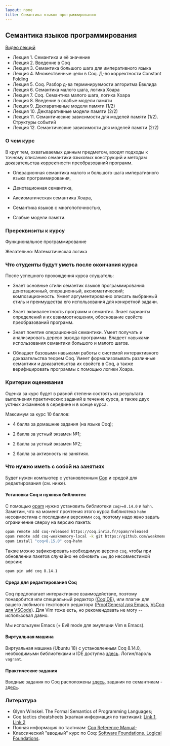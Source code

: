 ```yaml
---
layout: none
title: Семантика языков программирования
---
```


## Семантика языков программирования
[Видео лекций](https://www.youtube.com/watch?v=sEiTqZmqY08&list=PLlb7e2G7aSpTA0aT2M1CvIWof3Osslo7Z)
- Лекция 1. Семантика и её значение
- Лекция 2. Введение в Coq
- Лекция 3. Семантика большого шага для императивного языка
- Лекция 4. Множественные цели в Coq. Д-во корректности Constant Folding
- Лекция 5. Coq. Разбор д-ва терминируемости алгоритма Евклида
- Лекция 6. Семантика малого шага, логика Хоара
- Лекция 7. Coq. Семантика малого шага, логика Хоара
- Лекция 8. Введение в слабые модели памяти
- Лекция 9. Декларативные модели памяти (1/2)
- Лекция 10. Декларативные модели памяти (2/2)
- Лекция 11. Семантические зависимости для моделей памяти (1/2). Структуры событий
- Лекция 12. Семантические зависимости для моделей памяти (2/2)

### О чем курс
В круг тем, охватываемых данным предметом, входят подходы к точному описанию семантики языковых конструкций и методам доказательства корректности преобразований программ.

- Операционная семантика малого и большого шага императивного языка программирования,

- Денотационная семантика,

- Аксиоматическая семантика Хоара,

- Семантика языков с многопоточностью,

- Слабые модели памяти.

### Пререквизиты к курсу
Функциональное программирование

Желательно: Математическая логика

### Что студенты будут уметь после окончания курса
После успешного прохождения курса слушатель:

* Знает основные стили семантик языков программирования: денотационный, операционный, аксиоматический; композиционность.
  Умеет аргументированно описать выбранный стиль и преимущества его использования для конкретной задачи.

* Знает эквивалентность программ и семантик. Знает варианты определений и их взаимоотношения, обоснование свойств преобразований программ.

* Знает понятие операционной семантики. Умеет получать и анализировать дерево вывода программы.
  Владеет навыками использования семантики большого и малого шагов.

* Обладает базовыми навыками работы с системой интерактивного доказательства теорем Coq.
  Умеет формализовывать различные семантики и доказательства их свойств в Coq, а также верифицировать программы с помощью логики Хоара.

### Критерии оценивания
Оценка за курс будет в равной степени состоять из результата выполнения практических заданий в течение курса, а также двух устных экзаменов в середине и в конце курса.

Максимум за курс 10 баллов:

- 4 балла за домашние задания (на языке Coq);

- 2 балла за устный экзамен №1;

- 2 балла за устный экзамен №2;

- 2 балла за активность на занятиях.

### Что нужно иметь с собой на занятиях
Будет нужен компьютер с установленным [Coq](https://coq.inria.fr/) и средой для редактирования (см. ниже).

#### Установка Coq и нужных библиотек
С помощью [opam](https://opam.ocaml.org) нужно установить библиотеки `coq>=8.14.0` и `hahn`.
Заметим, что на момент прочтения этого курса библиотека `hahn` несовместима с последними версиями `coq`,
поэтому надо явно задать ограничение сверху на версию пакета:

```bash
opam remote add coq-released https://coq.inria.fr/opam/released
opam remote add coq-weakmemory-local -k git https://github.com/weakmemory/local-coq-opam-archive
opam install "coq<8.15.0" coq-hahn
```

Также можно зафиксировать необходимую версию `coq`, чтобы при обновлении пакетов случайно не обновить `coq` до несовместимой версии:

```bash
opam pin add coq 8.14.1
```

#### Среда для редактирования Coq
Coq предполагает интерактивное взаимодействие, поэтому понадобится или специальный редактор
([CoqIDE](https://coq.inria.fr/refman/practical-tools/coqide.html)),
или плагин для вашего любимого текстового редактора
([ProofGeneral для Emacs](https://proofgeneral.github.io/),
[VsCoq для VSCode](https://github.com/coq-community/vscoq)).
Для Vim тоже есть, но рекомендовать не могу -- использовал давно.

Мы используем Emacs (+ Evil mode для эмуляции Vim в Emacs).

#### Виртуальная машина

Виртуальная машина (Ubuntu 18) с установленным Coq 8.14.0, необходимыми библиотеками и IDE доступна
[здесь](https://drive.google.com/file/d/1aSmzcUwpTYecD2pHGUJcMTEoINYxmlqh/view?usp=sharing).
Логин/пароль `vagrant`.

#### Практические задания
Вводные задания по Coq расположены [здесь](https://classroom.github.com/a/gxIOI2s4), задания по семантикам - [здесь](https://classroom.github.com/a/uxwKg6I3).

### Литература
- Glynn Winskel. The Formal Semantics of Programming Languages;
- Coq tactics cheatsheets (краткая информация по тактикам):
[Link 1](http://www.inf.ed.ac.uk/teaching/courses/tspl/cheatsheet.pdf),
[Link 2](https://www.cs.cornell.edu/courses/cs3110/2018sp/a5/coq-tactics-cheatsheet.html)
- Полная информация по тактикам: [Coq Reference Manual](https://coq.inria.fr/distrib/current/refman/);
- Классический "вводный" курс по Coq: [Software Foundations. Logical Foundations](https://softwarefoundations.cis.upenn.edu/lf-current/index.html).

